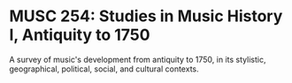 # MUSC 254: Studies in Music History I, Antiquity to 1750

A survey of music's development from antiquity to 1750, in its stylistic, geographical, political, social, and cultural contexts.